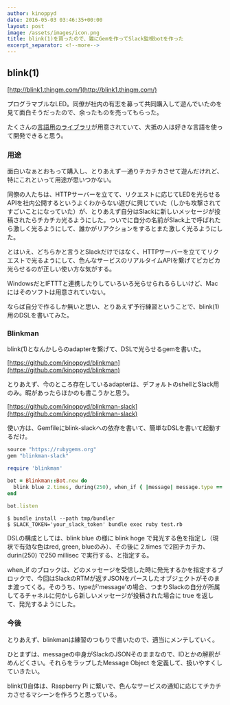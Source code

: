 ```yaml
---
author: kinoppyd
date: 2016-05-03 03:46:35+00:00
layout: post
image: /assets/images/icon.png
title: blink(1)を買ったので、雑にGemを作ってSlack監視botを作った
excerpt_separator: <!--more-->
---
```


## blink(1)


[http://blink1.thingm.com/](http://blink1.thingm.com/)

プログラマブルなLED。同僚が社内の有志を募って共同購入して遊んでいたのを見て面白そうだったので、余ったものを売ってもらった。

たくさんの[言語用のライブラリ](http://blink1.thingm.com/libraries/)が用意されていて、大抵の人は好きな言語を使って開発できると思う。


### 用途


面白いなぁとおもって購入し、とりあえず一通りチカチカさせて遊んだけれど、特にこれといって用途が思いつかない。

同僚の人たちは、HTTPサーバーを立てて、リクエストに応じてLEDを光らせるAPIを社内公開するというよくわからない遊びに興じていた（しかも攻撃されてすごいことになっていた）が、とりあえず自分はSlackに新しいメッセージが投稿されたらチカチカ光るようにした。ついでに自分の名前がSlack上で呼ばれたら激しく光るようにして、誰かがリアクションをするとまた激しく光るようにした。

とはいえ、どちらかと言うとSlackだけではなく、HTTPサーバーを立ててリクエストで光るようにして、色んなサービスのリアルタイムAPIを繋げてピカピカ光らせるのが正しい使い方な気がする。

WindowsだとIFTTTと連携したりしていろいろ光らせられるらしいけど、Macにはそのソフトは用意されていない。

ならば自分で作るしか無いと思い、とりあえず予行練習ということで、blink(1)用のDSLを書いてみた。

<!--more-->

### Blinkman


blink(1)となんかしらのadapterを繋げて、DSLで光らせるgemを書いた。

[https://github.com/kinoppyd/blinkman](https://github.com/kinoppyd/blinkman)

とりあえず、今のところ存在しているadapterは、デフォルトのshellとSlack用のみ。暇があったらほかのも書こうかと思う。

[https://github.com/kinoppyd/blinkman-slack](https://github.com/kinoppyd/blinkman-slack)

使い方は、Gemfileにblink-slackへの依存を書いて、簡単なDSLを書いて起動するだけ。

```ruby
source "https://rubygems.org"
gem "blinkman-slack"
```


```ruby
require 'blinkman'

bot = Blinkman::Bot.new do
  blink blue 2.times, during(250), when_if { |message| message.type == 'message' }
end

bot.listen
```


```shell-session
$ bundle install --path tmp/bundler
$ SLACK_TOKEN='your_slack_token' bundle exec ruby test.rb
```

DSLの構成としては、blink blue の様に blink hoge で発光する色を指定し（現状で有効な色はred, green, blueのみ）、その後に 2.times で2回チカチカ、durin(250) で250 millisec で実行する、と指定する。

when_if のブロックは、どのメッセージを受信した時に発光するかを指定するブロックで、今回はSlackのRTMが返すJSONをパースしたオブジェクトがそのまま渡ってくる。そのうち、typeが'message'の場合、つまりSlackの自分が所属してるチャネルに何かしら新しいメッセージが投稿された場合に true を返して、発光するようにした。


### 今後


とりあえず、blinkmanは練習のつもりで書いたので、適当にメンテしていく。

ひとまずは、messageの中身がSlackのJSONそのままなので、IDとかの解釈がめんどくさい。それらをラップしたMessage Object を定義して、扱いやすくしていきたい。

blink(1)自体は、Raspberry Pi に繋いで、色んなサービスの通知に応じてチカチカさせるマシーンを作ろうと思っている。
